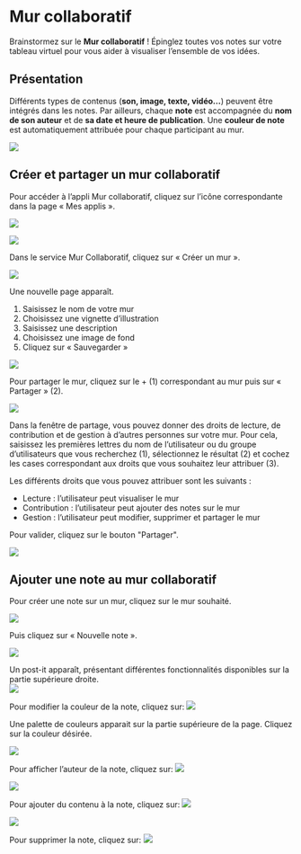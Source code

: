 # Mur collaboratif

Brainstormez sur le **Mur collaboratif** ! Épinglez toutes vos notes sur votre tableau virtuel pour vous aider à visualiser l’ensemble de vos idées.

## Présentation

Différents types de contenus \(**son, image, texte, vidéo…**\) peuvent être intégrés dans les notes. Par ailleurs, chaque **note** est accompagnée du **nom de son auteur** et de **sa date et heure de publication**. Une **couleur de note** est automatiquement attribuée pour chaque participant au mur.

![](.gitbook/assets/m112-1-1.png)

## Créer et partager un mur collaboratif

Pour accéder à l’appli Mur collaboratif, cliquez sur l’icône correspondante dans la page « Mes applis ».

![](.gitbook/assets/mur-1-2-1-1.png)

![](.gitbook/assets/m11-1-1-5.png)

Dans le service Mur Collaboratif, cliquez sur « Créer un mur ».

![](.gitbook/assets/c11-2-1-1.png)

Une nouvelle page apparaît.

1. Saisissez le nom de votre mur
2. Choisissez une vignette d’illustration
3. Saisissez une description
4. Choisissez une image de fond
5. Cliquez sur « Sauvegarder »

![](.gitbook/assets/mur-2-1024x474-2-1.png)

Pour partager le mur, cliquez sur le + \(1\) correspondant au mur puis sur « Partager » \(2\).

![](.gitbook/assets/mur-3-1024x501-1-1-1.png)

Dans la fenêtre de partage, vous pouvez donner des droits de lecture, de contribution et de gestion à d’autres personnes sur votre mur. Pour cela, saisissez les premières lettres du nom de l’utilisateur ou du groupe d’utilisateurs que vous recherchez \(1\), sélectionnez le résultat \(2\) et cochez les cases correspondant aux droits que vous souhaitez leur attribuer \(3\).

Les différents droits que vous pouvez attribuer sont les suivants :

* Lecture : l’utilisateur peut visualiser le mur
* Contribution : l’utilisateur peut ajouter des notes sur le mur
* Gestion : l’utilisateur peut modifier, supprimer et partager le mur

Pour valider, cliquez sur le bouton "Partager".

![](.gitbook/assets/mur-collaboratif-2.png)

## Ajouter une note au mur collaboratif

Pour créer une note sur un mur, cliquez sur le mur souhaité.

![](.gitbook/assets/mur-4-1024x229-1.png)

Puis cliquez sur « Nouvelle note ».

![](.gitbook/assets/c4-1-2.png)

Un post-it apparaît, présentant différentes fonctionnalités disponibles sur la partie supérieure droite.  
![](.gitbook/assets/m9-1-2.png)

Pour modifier la couleur de la note, cliquez sur: ![](.gitbook/assets/m10-1-1.png)

Une palette de couleurs apparait sur la partie supérieure de la page. Cliquez sur la couleur désirée.

![](.gitbook/assets/m111-1-3.png)

Pour afficher l’auteur de la note, cliquez sur: ![](.gitbook/assets/m12-1-5.png)

![](.gitbook/assets/m13-1-2-1.png)

Pour ajouter du contenu à la note, cliquez sur: ![](.gitbook/assets/m14-1-2-1.png)

![](.gitbook/assets/editeur-texte_mur_collabora-1024x288-3.png)

Pour supprimer la note, cliquez sur: ![](.gitbook/assets/m16-4-1.png)

